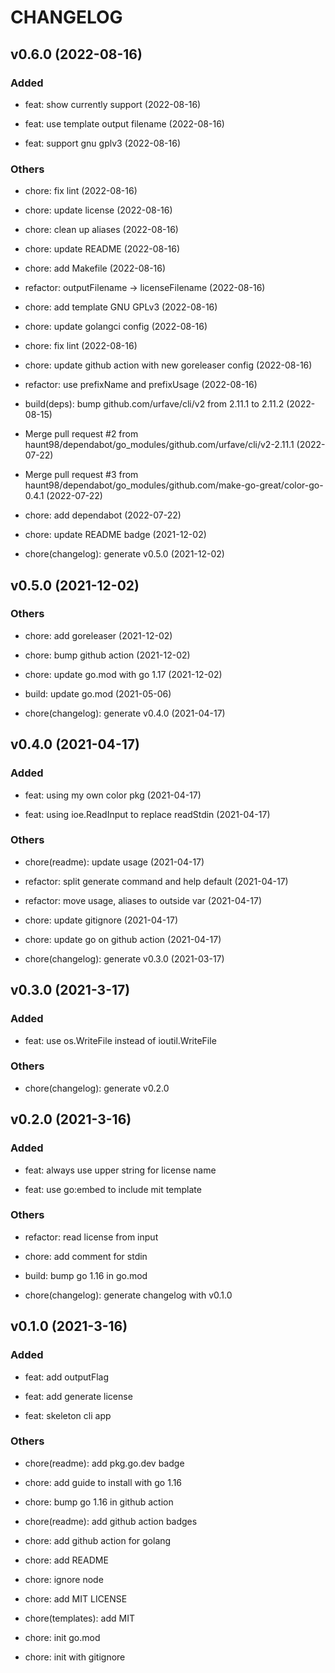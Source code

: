 # CHANGELOG

## v0.6.0 (2022-08-16)

### Added

- feat: show currently support (2022-08-16)

- feat: use template output filename (2022-08-16)

- feat: support gnu gplv3 (2022-08-16)

### Others

- chore: fix lint (2022-08-16)

- chore: update license (2022-08-16)

- chore: clean up aliases (2022-08-16)

- chore: update README (2022-08-16)

- chore: add Makefile (2022-08-16)

- refactor: outputFilename -> licenseFilename (2022-08-16)

- chore: add template GNU GPLv3 (2022-08-16)

- chore: update golangci config (2022-08-16)

- chore: fix lint (2022-08-16)

- chore: update github action with new goreleaser config (2022-08-16)

- refactor: use prefixName and prefixUsage (2022-08-16)

- build(deps): bump github.com/urfave/cli/v2 from 2.11.1 to 2.11.2 (2022-08-15)

- Merge pull request #2 from haunt98/dependabot/go_modules/github.com/urfave/cli/v2-2.11.1 (2022-07-22)

- Merge pull request #3 from haunt98/dependabot/go_modules/github.com/make-go-great/color-go-0.4.1 (2022-07-22)

- chore: add dependabot (2022-07-22)

- chore: update README badge (2021-12-02)

- chore(changelog): generate v0.5.0 (2021-12-02)

## v0.5.0 (2021-12-02)

### Others

- chore: add goreleaser (2021-12-02)

- chore: bump github action (2021-12-02)

- chore: update go.mod with go 1.17 (2021-12-02)

- build: update go.mod (2021-05-06)

- chore(changelog): generate v0.4.0 (2021-04-17)

## v0.4.0 (2021-04-17)

### Added

- feat: using my own color pkg (2021-04-17)

- feat: using ioe.ReadInput to replace readStdin (2021-04-17)

### Others

- chore(readme): update usage (2021-04-17)

- refactor: split generate command and help default (2021-04-17)

- refactor: move usage, aliases to outside var (2021-04-17)

- chore: update gitignore (2021-04-17)

- chore: update go on github action (2021-04-17)

- chore(changelog): generate v0.3.0 (2021-03-17)

## v0.3.0 (2021-3-17)

### Added

- feat: use os.WriteFile instead of ioutil.WriteFile

### Others

- chore(changelog): generate v0.2.0

## v0.2.0 (2021-3-16)

### Added

- feat: always use upper string for license name

- feat: use go:embed to include mit template

### Others

- refactor: read license from input

- chore: add comment for stdin

- build: bump go 1.16 in go.mod

- chore(changelog): generate changelog with v0.1.0

## v0.1.0 (2021-3-16)

### Added

- feat: add outputFlag

- feat: add generate license

- feat: skeleton cli app

### Others

- chore(readme): add pkg.go.dev badge

- chore: add guide to install with go 1.16

- chore: bump go 1.16 in github action

- chore(readme): add github action badges

- chore: add github action for golang

- chore: add README

- chore: ignore node

- chore: add MIT LICENSE

- chore(templates): add MIT

- chore: init go.mod

- chore: init with gitignore
